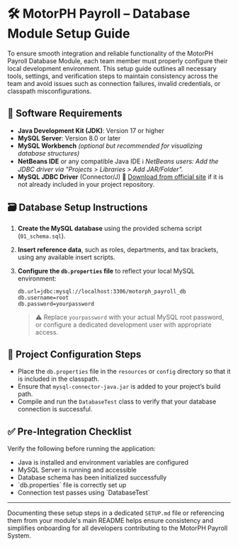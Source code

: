 # 🛠️ MotorPH Payroll – Database Module Setup Guide

To ensure smooth integration and reliable functionality of the MotorPH Payroll Database Module, each team member must properly configure their local development environment. This setup guide outlines all necessary tools, settings, and verification steps to maintain consistency across the team and avoid issues such as connection failures, invalid credentials, or classpath misconfigurations.

## 🧰 Software Requirements

* **Java Development Kit (JDK)**: Version 17 or higher
* **MySQL Server**: Version 8.0 or later
* **MySQL Workbench** *(optional but recommended for visualizing database structures)*
* **NetBeans IDE** or any compatible Java IDE
  ℹ️ *NetBeans users: Add the JDBC driver via "Projects > Libraries > Add JAR/Folder".*
* **MySQL JDBC Driver** (Connector/J)
  🔗 [Download from official site](https://dev.mysql.com/downloads/connector/j/) if it is not already included in your project repository.

## 🗃️ Database Setup Instructions

1. **Create the MySQL database** using the provided schema script (`01_schema.sql`).
2. **Insert reference data**, such as roles, departments, and tax brackets, using any available insert scripts.
3. **Configure the ****`db.properties`**** file** to reflect your local MySQL environment:

   ```properties
   db.url=jdbc:mysql://localhost:3306/motorph_payroll_db
   db.username=root
   db.password=yourpassword
   ```

   > ⚠️ Replace `yourpassword` with your actual MySQL root password, or configure a dedicated development user with appropriate access.

## 📁 Project Configuration Steps

* Place the `db.properties` file in the `resources` or `config` directory so that it is included in the classpath.
* Ensure that `mysql-connector-java.jar` is added to your project’s build path.
* Compile and run the `DatabaseTest` class to verify that your database connection is successful.

## ✅ Pre-Integration Checklist

Verify the following before running the application:

* Java is installed and environment variables are configured
* MySQL Server is running and accessible
* Database schema has been initialized successfully
* \`db.properties\` file is correctly set up
* Connection test passes using \`DatabaseTest\`

---

Documenting these setup steps in a dedicated `SETUP.md` file or referencing them from your module's main README helps ensure consistency and simplifies onboarding for all developers contributing to the MotorPH Payroll System.
